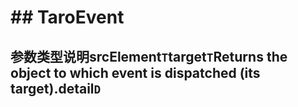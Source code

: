 # ## TaroEvent[​](event.html#taroevent)
参数类型说明srcElement`T`target`T`Returns the object to which event is dispatched (its target).detail`D`
-
